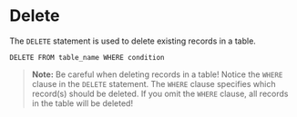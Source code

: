 # Delete

The `DELETE` statement is used to delete existing records in a table.

```
DELETE FROM table_name WHERE condition
```

> **Note:** Be careful when deleting records in a table! Notice the `WHERE` clause in the `DELETE` statement. The `WHERE` clause specifies which record(s) should be deleted. If you omit the `WHERE` clause, all records in the table will be deleted!